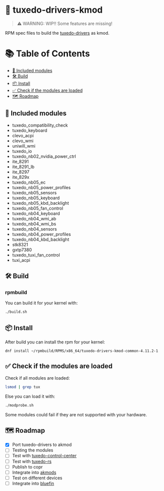 # 🐧 tuxedo-drivers-kmod 

> ⚠️ WARNING: WIP!! Some features are missing!

RPM spec files to build the [tuxedo-drivers](https://gitlab.com/tuxedocomputers/development/packages/tuxedo-drivers) as kmod. 

# 📚 Table of Contents 

- [🧩 Included modules](#included-modules)
- [🛠️ Build](#build)
- [📦 Install](#install)
- [✅ Check if the modules are loaded](#check)
- [🗺️ Roadmap](#roadmap)

## 🧩 Included modules <a id="included-modules"></a>

- tuxedo_compatibility_check
- tuxedo_keyboard
- clevo_acpi
- clevo_wmi
- uniwill_wmi
- tuxedo_io
- tuxedo_nb02_nvidia_power_ctrl
- ite_8291
- ite_8291_lb
- ite_8297
- ite_829x
- tuxedo_nb05_ec
- tuxedo_nb05_power_profiles
- tuxedo_nb05_sensors
- tuxedo_nb05_keyboard
- tuxedo_nb05_kbd_backlight
- tuxedo_nb05_fan_control
- tuxedo_nb04_keyboard
- tuxedo_nb04_wmi_ab
- tuxedo_nb04_wmi_bs
- tuxedo_nb04_sensors
- tuxedo_nb04_power_profiles
- tuxedo_nb04_kbd_backlight
- stk8321
- gxtp7380
- tuxedo_tuxi_fan_control
- tuxi_acpi

## 🛠️ Build <a id="build"></a>

### rpmbuild

You can build it for your kernel with:
```sh
./build.sh
```

## 📦 Install <a id="install"></a>

After build you can install the rpm for your kernel:
```sh
dnf install ~/rpmbuild/RPMS/x86_64/tuxedo-drivers-kmod-common-4.11.2-1.fc41.x86_64.rpm ~/rpmbuild/RPMS/x86_64/kmod-tuxedo-drivers-$(uname -r).x86_64-4.11.2-1.fc41.x86_64.rpm
```

## ✅ Check if the modules are loaded <a id="check"></a>

Check if all modules are loaded:

```sh
lsmod | grep tux
```

Else you can load it with:

```sh
./modprobe.sh
```

Some modules could fail if they are not supported with your hardware.

## 🗺️ Roadmap <a id="roadmap"></a>

- [x] Port tuxedo-drivers to akmod
- [ ] Testing the modules
- [ ] Test with [tuxedo-control-center](https://github.com/tuxedocomputers/tuxedo-control-center)
- [ ] Test with [tuxedo-rs](https://github.com/AaronErhardt/tuxedo-rs)
- [ ] Publish to copr
- [ ] Integrate into [akmods](https://github.com/ublue-os/akmods)
- [ ] Test on different devices
- [ ] Integrate into [bluefin](https://github.com/ublue-os/bluefin)
